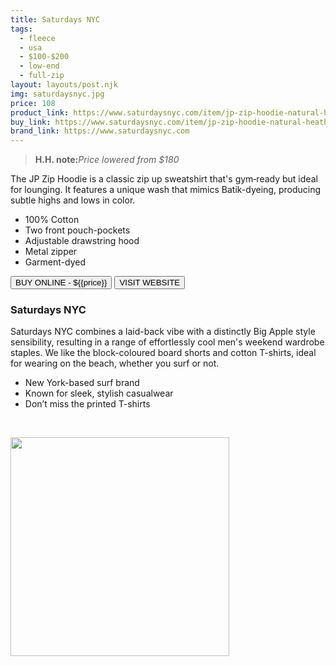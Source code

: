 ```yaml
---
title: Saturdays NYC
tags:
  - fleece
  - usa
  - $100-$200
  - low-end
  - full-zip
layout: layouts/post.njk
img: saturdaysnyc.jpg
price: 108
product_link: https://www.saturdaysnyc.com/item/jp-zip-hoodie-natural-heather
buy_link: https://www.saturdaysnyc.com/item/jp-zip-hoodie-natural-heather
brand_link: https://www.saturdaysnyc.com
---
```

<div class="col col-sm-8">

<p>
<blockquote>
<strong>H.H. note:</strong><i>Price lowered from $180</i>
</blockquote>
</p>

The JP Zip Hoodie is a classic zip up sweatshirt that's gym‑ready but ideal for lounging. It features a unique wash that mimics Batik-dyeing, producing subtle highs and lows in color.

* 100% Cotton
* Two front pouch-pockets
* Adjustable drawstring hood
* Metal zipper
* Garment-dyed


<p>
    <a href='{{buy_link}}'><button class="button-primary-outlined button-round">BUY ONLINE - ${{price}}</button></a>
    <a href='{{brand_link}}'><button class="button-primary-outlined button-round">VISIT WEBSITE</button></a>
</p>

### Saturdays NYC
<p>
Saturdays NYC combines a laid-back vibe with a distinctly Big Apple style sensibility, resulting in a range of effortlessly cool men's weekend wardrobe staples. We like the block-coloured board shorts and cotton T-shirts, ideal for wearing on the beach, whether you surf or not.

* New York-based surf brand
* Known for sleek, stylish casualwear
* Don’t miss the printed T-shirts

 ﻿</p>

</div>

<div class="col col-sm-4 float-right">
        <img src='/img/{{img}}' height='350' class="float-left">
</div>